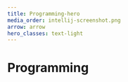 ```yaml
---
title: Programming-hero
media_order: intellij-screenshot.png
arrow: arrow
hero_classes: text-light
---
```


# **Programming**

[//]: # (IntelliJ Screenshot as hero)
